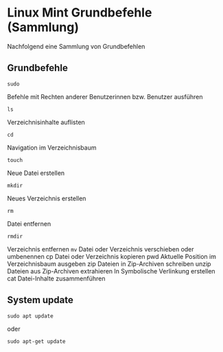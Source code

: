 # Linux Mint Grundbefehle (Sammlung)
Nachfolgend eine Sammlung von Grundbefehlen

## Grundbefehle
```
sudo
```
Befehle mit Rechten anderer Benutzerinnen bzw. Benutzer ausführen 
```
ls
```
Verzeichnisinhalte auflisten
```
cd
```
Navigation im Verzeichnisbaum
```
touch
```
Neue Datei erstellen
```
mkdir
```
Neues Verzeichnis erstellen
```
rm
```
Datei entfernen
```
rmdir
```
Verzeichnis entfernen
```mv```
Datei oder Verzeichnis verschieben oder umbenennen
cp
Datei oder Verzeichnis kopieren
pwd
Aktuelle Position im Verzeichnisbaum ausgeben
zip
Dateien in Zip-Archiven schreiben
unzip
Dateien aus Zip-Archiven extrahieren
ln
Symbolische Verlinkung erstellen
cat
Datei-Inhalte zusammenführen

## System update
```
sudo apt update
```
oder
```
sudo apt-get update
```
